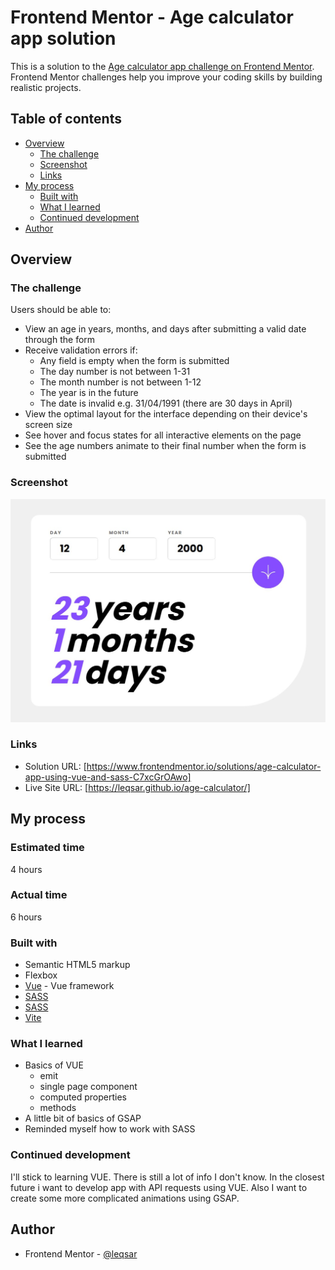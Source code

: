 # Frontend Mentor - Age calculator app solution

This is a solution to the [Age calculator app challenge on Frontend Mentor](https://www.frontendmentor.io/challenges/age-calculator-app-dF9DFFpj-Q). Frontend Mentor challenges help you improve your coding skills by building realistic projects.

## Table of contents

- [Overview](#overview)
  - [The challenge](#the-challenge)
  - [Screenshot](#screenshot)
  - [Links](#links)
- [My process](#my-process)
  - [Built with](#built-with)
  - [What I learned](#what-i-learned)
  - [Continued development](#continued-development)
- [Author](#author)

## Overview

### The challenge

Users should be able to:

- View an age in years, months, and days after submitting a valid date through the form
- Receive validation errors if:
  - Any field is empty when the form is submitted
  - The day number is not between 1-31
  - The month number is not between 1-12
  - The year is in the future
  - The date is invalid e.g. 31/04/1991 (there are 30 days in April)
- View the optimal layout for the interface depending on their device's screen size
- See hover and focus states for all interactive elements on the page
- See the age numbers animate to their final number when the form is submitted

### Screenshot

![](./screenshot.jpg)

### Links

- Solution URL: [https://www.frontendmentor.io/solutions/age-calculator-app-using-vue-and-sass-C7xcGrOAwo]
- Live Site URL: [https://leqsar.github.io/age-calculator/]

## My process

### Estimated time

4 hours

### Actual time

6 hours

### Built with

- Semantic HTML5 markup
- Flexbox
- [Vue](https://vuejs.org/) - Vue framework
- [SASS](https://sass-lang.com/)
- [SASS](https://greensock.com/gsap/)
- [Vite](https://vitejs-dev.translate.goog/?_x_tr_sl=en&_x_tr_tl=ru&_x_tr_hl=ru&_x_tr_pto=sc)

### What I learned

- Basics of VUE
  - emit
  - single page component
  - computed properties
  - methods
- A little bit of basics of GSAP
- Reminded myself how to work with SASS

### Continued development

I'll stick to learning VUE. There is still a lot of info I don't know. In the closest future i want to develop app with API requests using VUE.
Also I want to create some more complicated animations using GSAP.

## Author

- Frontend Mentor - [@leqsar](https://www.frontendmentor.io/profile/yourusername)


